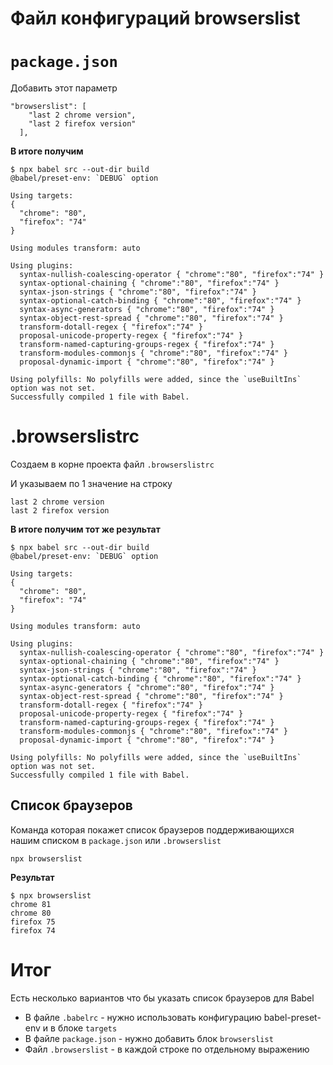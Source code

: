 # Файл конфигураций browserslist

# `package.json`

Добавить этот параметр 

    "browserslist": [
        "last 2 chrome version",
        "last 2 firefox version"
      ],

**В итоге получим**

    $ npx babel src --out-dir build
    @babel/preset-env: `DEBUG` option
    
    Using targets:
    {
      "chrome": "80",
      "firefox": "74"
    }
    
    Using modules transform: auto
    
    Using plugins:
      syntax-nullish-coalescing-operator { "chrome":"80", "firefox":"74" }
      syntax-optional-chaining { "chrome":"80", "firefox":"74" }
      syntax-json-strings { "chrome":"80", "firefox":"74" }
      syntax-optional-catch-binding { "chrome":"80", "firefox":"74" }
      syntax-async-generators { "chrome":"80", "firefox":"74" }
      syntax-object-rest-spread { "chrome":"80", "firefox":"74" }
      transform-dotall-regex { "firefox":"74" }
      proposal-unicode-property-regex { "firefox":"74" }
      transform-named-capturing-groups-regex { "firefox":"74" }
      transform-modules-commonjs { "chrome":"80", "firefox":"74" }
      proposal-dynamic-import { "chrome":"80", "firefox":"74" }
    
    Using polyfills: No polyfills were added, since the `useBuiltIns` option was not set.
    Successfully compiled 1 file with Babel.

# .browserslistrc

Создаем в корне проекта файл `.browserslistrc`

И указываем по 1 значение на строку

    last 2 chrome version
    last 2 firefox version

**В итоге получим тот же результат**

    $ npx babel src --out-dir build
    @babel/preset-env: `DEBUG` option
    
    Using targets:
    {
      "chrome": "80",
      "firefox": "74"
    }
    
    Using modules transform: auto
    
    Using plugins:
      syntax-nullish-coalescing-operator { "chrome":"80", "firefox":"74" }
      syntax-optional-chaining { "chrome":"80", "firefox":"74" }
      syntax-json-strings { "chrome":"80", "firefox":"74" }
      syntax-optional-catch-binding { "chrome":"80", "firefox":"74" }
      syntax-async-generators { "chrome":"80", "firefox":"74" }
      syntax-object-rest-spread { "chrome":"80", "firefox":"74" }
      transform-dotall-regex { "firefox":"74" }
      proposal-unicode-property-regex { "firefox":"74" }
      transform-named-capturing-groups-regex { "firefox":"74" }
      transform-modules-commonjs { "chrome":"80", "firefox":"74" }
      proposal-dynamic-import { "chrome":"80", "firefox":"74" }
    
    Using polyfills: No polyfills were added, since the `useBuiltIns` option was not set.
    Successfully compiled 1 file with Babel.

## Список браузеров

Команда которая покажет список браузеров поддерживающихся нашим списком в `package.json` или `.browserslist`

    npx browserslist

**Результат**

    $ npx browserslist
    chrome 81
    chrome 80
    firefox 75
    firefox 74

# Итог

Есть несколько вариантов что бы указать список браузеров для Babel

- В файле `.babelrc` - нужно использовать конфигурацию babel-preset-env и в блоке `targets`
- В файле `package.json` - нужно добавить блок `browserslist`
- Файл `.browserslist` - в каждой строке по отдельному выражению